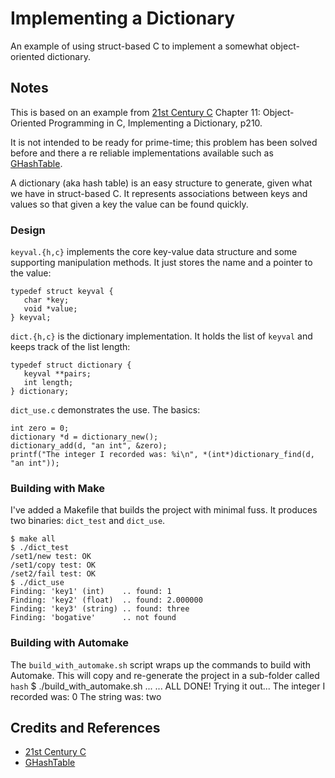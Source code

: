 # Implementing a Dictionary

An example of using struct-based C to implement a somewhat object-oriented dictionary.

## Notes

This is based on an example from
[21st Century C](https://www.goodreads.com/book/show/14514281-21st-century-c)
Chapter 11: Object-Oriented Programming in C, Implementing a Dictionary, p210.

It is not intended to be ready for prime-time; this problem has been solved before
and there a re reliable implementations available such as
[GHashTable](https://developer.gnome.org/glib/stable/glib-Hash-Tables.html).

A dictionary (aka hash table) is an easy structure to generate, given what we have in struct-based C.
It represents associations between keys and values so that given a key the value can be found quickly.

### Design

`keyval.{h,c}` implements the core key-value data structure and some supporting manipulation methods.
It just stores the name and a pointer to the value:

    typedef struct keyval {
       char *key;
       void *value;
    } keyval;

`dict.{h,c}` is the dictionary implementation. It holds the list of `keyval` and keeps track of the list length:

    typedef struct dictionary {
       keyval **pairs;
       int length;
    } dictionary;


`dict_use.c` demonstrates the use. The basics:

    int zero = 0;
    dictionary *d = dictionary_new();
    dictionary_add(d, "an int", &zero);
    printf("The integer I recorded was: %i\n", *(int*)dictionary_find(d, "an int"));

### Building with Make

I've added a Makefile that builds the project with minimal fuss. It produces two binaries: `dict_test` and `dict_use`.

    $ make all
    $ ./dict_test
    /set1/new test: OK
    /set1/copy test: OK
    /set2/fail test: OK
    $ ./dict_use
    Finding: 'key1' (int)    .. found: 1
    Finding: 'key2' (float)  .. found: 2.000000
    Finding: 'key3' (string) .. found: three
    Finding: 'bogative'      .. not found


### Building with Automake

The `build_with_automake.sh` script wraps up the commands to build with Automake. This will copy and re-generate the project in a sub-folder called `hash`
    $ ./build_with_automake.sh
    ...
    ...
    ALL DONE! Trying it out...
    The integer I recorded was: 0
    The string was: two


## Credits and References

* [21st Century C](https://www.goodreads.com/book/show/14514281-21st-century-c)
* [GHashTable](https://developer.gnome.org/glib/stable/glib-Hash-Tables.html)
